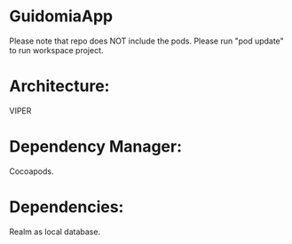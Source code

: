# GuidomiaApp
Please note that repo does NOT include the pods. Please run "pod update" to run workspace project.


# Architecture:
VIPER 

# Dependency Manager:
Cocoapods.

# Dependencies:
Realm as local database.

